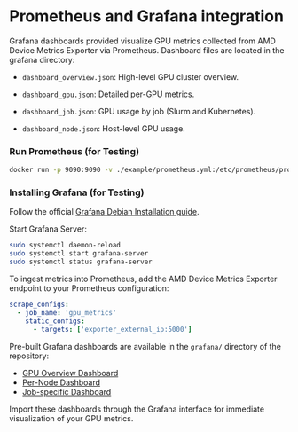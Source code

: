 # Prometheus and Grafana integration

Grafana dashboards provided visualize GPU metrics collected from AMD Device Metrics Exporter via Prometheus. Dashboard files are located in the grafana directory:

- `dashboard_overview.json`: High-level GPU cluster overview.

- `dashboard_gpu.json`: Detailed per-GPU metrics.

- `dashboard_job.json`: GPU usage by job (Slurm and Kubernetes).

- `dashboard_node.json`: Host-level GPU usage.

### Run Prometheus (for Testing)

```bash
docker run -p 9090:9090 -v ./example/prometheus.yml:/etc/prometheus/prometheus.yml -v prometheus-data:/prometheus prom/prometheus
```

### Installing Grafana (for Testing)

Follow the official [Grafana Debian Installation guide](https://grafana.com/docs/grafana/latest/setup-grafana/installation/debian/).

Start Grafana Server:

```bash
sudo systemctl daemon-reload
sudo systemctl start grafana-server
sudo systemctl status grafana-server
```

To ingest metrics into Prometheus, add the AMD Device Metrics Exporter endpoint to your Prometheus configuration:

```yaml
scrape_configs:
  - job_name: 'gpu_metrics'
    static_configs:
      - targets: ['exporter_external_ip:5000']
```

Pre-built Grafana dashboards are available in the `grafana/` directory of the repository:

- [GPU Overview Dashboard](https://raw.githubusercontent.com/ROCm/gpu-operator/refs/heads/main/grafana/dashboard_overview.json)
- [Per-Node Dashboard](https://raw.githubusercontent.com/ROCm/gpu-operator/refs/heads/main/grafana/dashboard_node.json)
- [Job-specific Dashboard](https://raw.githubusercontent.com/ROCm/gpu-operator/refs/heads/main/grafana/dashboard_job.json)

Import these dashboards through the Grafana interface for immediate visualization of your GPU metrics.
